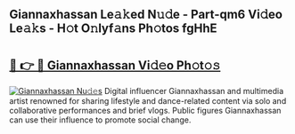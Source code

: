 ## Giannaxhassan Le𝚊𝚔ed N𝚞𝚍e - Part-qm6 Vi𝚍eo Le𝚊𝚔s - H𝚘t O𝚗lyf𝚊ns Ph𝚘tos fgHhE

# <h2><a href="http://hf91ep.feru.top/?c=Giannaxhassan">🔗 👉 🔴 Giannaxhassan Vi𝚍𝚎o Ph𝚘t𝚘𝚜</a></h2>

[![Giannaxhassan Nu𝚍𝚎s](https://i.imgur.com/0TWrTi3.gif)](http://hf91ep.feru.top/?c=Giannaxhassan)
Digital influencer Giannaxhassan and multimedia artist renowned for sharing lifestyle and dance-related content via solo and collaborative performances and brief vlogs. Public figures Giannaxhassan can use their influence to promote social change. 
